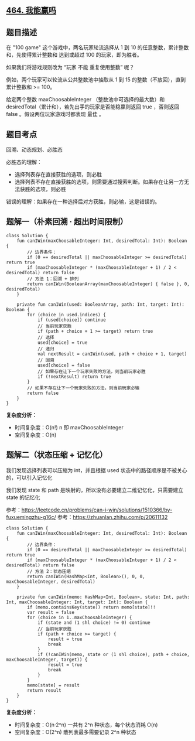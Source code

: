 ## [464. 我能赢吗](https://leetcode.cn/problems/can-i-win/description/)

## 题目描述

在 "100 game" 这个游戏中，两名玩家轮流选择从 1 到 10 的任意整数，累计整数和，先使得累计整数和 达到或超过  100 的玩家，即为胜者。

如果我们将游戏规则改为 “玩家 不能 重复使用整数” 呢？

例如，两个玩家可以轮流从公共整数池中抽取从 1 到 15 的整数（不放回），直到累计整数和 >= 100。

给定两个整数 maxChoosableInteger （整数池中可选择的最大数）和 desiredTotal（累计和），若先出手的玩家是否能稳赢则返回 true ，否则返回 false 。假设两位玩家游戏时都表现 最佳 。

## 题目考点

回溯、动态规划、必胜态

必胜态的理解：
- 选择列表存在直接获胜的选项，则必胜
- 选择列表不存在直接获胜的选项，则需要通过搜索判断。如果存在让另一方无法获胜的选项，则必胜

错误的理解：如果存在一种选择后对方获胜，则必输，这是错误的。

## 题解一（朴素回溯 · 超出时间限制）
 
```
class Solution {
    fun canIWin(maxChoosableInteger: Int, desiredTotal: Int): Boolean {
        // 边界条件：
        if (0 == desiredTotal || maxChoosableInteger >= desiredTotal) return true
        if (maxChoosableInteger * (maxChoosableInteger + 1) / 2 < desiredTotal) return false
        // 方法 1：回溯 + 排列
        return canIWin(BooleanArray(maxChoosableInteger) { false }, 0, desiredTotal)
    }

    private fun canIWin(used: BooleanArray, path: Int, target: Int): Boolean {
        for (choice in used.indices) {
            if (used[choice]) continue
            // 当前玩家获胜
            if (path + choice + 1 >= target) return true
            // 选择
            used[choice] = true
            // 递归
            val nextResult = canIWin(used, path + choice + 1, target)
            // 回溯
            used[choice] = false
            // 如果存在让下一个玩家失败的方法，则当前玩家必胜
            if (!nextResult) return true
        }
        // 如果不存在让下一个玩家失败的方法，则当前玩家必输
        return false
    }
}
```

**复杂度分析：**

- 时间复杂度：O(n!) n 即 maxChoosableInteger
- 空间复杂度：O(n) 

## 题解二（状态压缩 + 记忆化）

我们发现选择列表可以压缩为 int，并且根据 used 状态中的路径顺序是不被关心的，可以引入记忆化

我们发现 state 和 path 是映射的，所以没有必要建立二维记忆化，只需要建立 state 的记忆化

参考：https://leetcode.cn/problems/can-i-win/solutions/1510366/by-fuxuemingzhu-g16c/
参考：https://zhuanlan.zhihu.com/p/20611132

```
class Solution {
    fun canIWin(maxChoosableInteger: Int, desiredTotal: Int): Boolean {
        // 边界条件：
        if (0 == desiredTotal || maxChoosableInteger >= desiredTotal) return true
        if (maxChoosableInteger * (maxChoosableInteger + 1) / 2 < desiredTotal) return false
        // 方法 2：状态压缩
        return canIWin(HashMap<Int, Boolean>(), 0, 0, maxChoosableInteger, desiredTotal)
    }

    private fun canIWin(memo: HashMap<Int, Boolean>, state: Int, path: Int, maxChoosableInteger: Int, target: Int): Boolean {
        if (memo.containsKey(state)) return memo[state]!!
        var result = false
        for (choice in 1..maxChoosableInteger) {
            if (state and (1 shl choice) != 0) continue
            // 当前玩家获胜
            if (path + choice >= target) {
                result = true
                break
            }
            if (!canIWin(memo, state or (1 shl choice), path + choice, maxChoosableInteger, target)) {
                result = true
                break
            }
        }
        memo[state] = result
        return result
    }
}
```

**复杂度分析：**

- 时间复杂度：O(n·2^n) 一共有 2^n 种状态，每个状态消耗 O(n)
- 空间复杂度：O(2^n) 散列表最多需要记录 2^n 种状态

